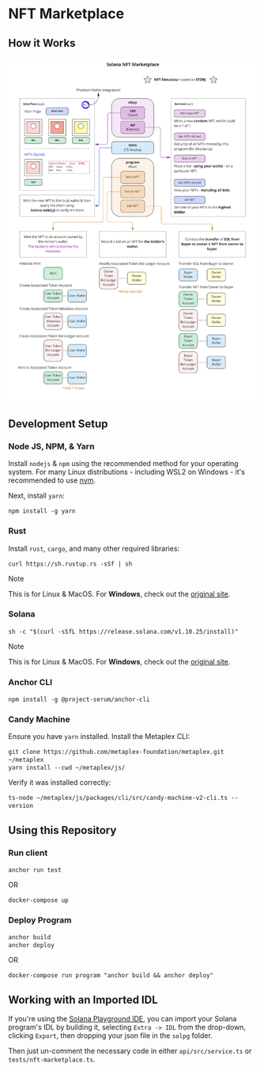 # NFT Marketplace

## How it Works
![](how_it_works.jpg)

## Development Setup

### Node JS, NPM, & Yarn
Install `nodejs` & `npm` using the recommended method for your operating system. For many Linux distributions - including WSL2 on Windows - it's recommended to use [nvm](https://docs.microsoft.com/en-us/windows/dev-environment/javascript/nodejs-on-wsl).   
   
Next, install `yarn`:
```shell
npm install -g yarn
```

### Rust
Install `rust`, `cargo`, and many other required libraries:
```shell
curl https://sh.rustup.rs -sSf | sh
```
>[!NOTE]
> This is for Linux & MacOS. For **Windows**, check out the [original site](https://doc.rust-lang.org/cargo/getting-started/installation.html).

### Solana
```shell
sh -c "$(curl -sSfL https://release.solana.com/v1.10.25/install)"
```
>[!NOTE]
> This is for Linux & MacOS. For **Windows**, check out the [original site](https://docs.solana.com/cli/install-solana-cli-tools).

### Anchor CLI
```shell
npm install -g @project-serum/anchor-cli
```

### Candy Machine
Ensure you have `yarn` installed. Install the Metaplex CLI:
```shell
git clone https://github.com/metaplex-foundation/metaplex.git ~/metaplex
yarn install --cwd ~/metaplex/js/
```
Verify it was installed correctly:
```shell
ts-node ~/metaplex/js/packages/cli/src/candy-machine-v2-cli.ts --version
```

## Using this Repository
### Run client
```shell
anchor run test
```
OR
```shell
docker-compose up
```
### Deploy Program
```shell
anchor build
anchor deploy
```
OR
```shell
docker-compose run program "anchor build && anchor deploy"
```

## Working with an Imported IDL
If you're using the [Solana Playground IDE](https://beta.solpg.io), you can import your Solana program's IDL by building it, selecting `Extra -> IDL` from the drop-down, clicking `Export`, then dropping your json file in the `solpg` folder.   
   
Then just un-comment the necessary code in either `api/src/service.ts` or `tests/nft-marketplace.ts`.